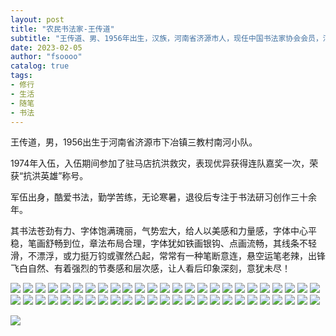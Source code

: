 ```yaml
---
layout: post
title: "农民书法家-王传道"
subtitle: "王传道、男、1956年出生，汉族，河南省济源市人，现任中国书法家协会会员，河南省人大书画研究院研究员，河南省黄河书画院资深会员。"
date: 2023-02-05
author: "fsoooo"
catalog: true
tags:
- 修行
- 生活
- 随笔
- 书法
---
```


王传道，男，1956出生于河南省济源市下冶镇三教村南河小队。

1974年入伍，入伍期间参加了驻马店抗洪救灾，表现优异获得连队嘉奖一次，荣获“抗洪英雄”称号。

军伍出身，酷爱书法，勤学苦练，无论寒暑，退役后专注于书法研习创作三十余年。

其书法苍劲有力、字体饱满瑰丽，气势宏大，给人以美感和力量感，字体中心平稳，笔画舒畅到位，章法布局合理，字体犹如铁画银钩、点画流畅，其线条不轻滑，不漂浮，或力挺万钧或骤然凸起，常常有一种笔断意连，悬空运笔老辣，出锋飞白自然、有着强烈的节奏感和层次感，让人看后印象深刻，意犹未尽！


![](/img/shufa/%20(1).jpg)
![](/img/shufa/%20(2).jpg)
![](/img/shufa/%20(3).jpg)
![](/img/shufa/%20(4).jpg)
![](/img/shufa/%20(5).jpg)
![](/img/shufa/%20(6).jpg)
![](/img/shufa/%20(7).jpg)
![](/img/shufa/%20(8).jpg)
![](/img/shufa/%20(9).jpg)
![](/img/shufa/%20(10).jpg)
![](/img/shufa/%20(11).jpg)
![](/img/shufa/%20(12).jpg)
![](/img/shufa/%20(13).jpg)
![](/img/shufa/%20(14).jpg)
![](/img/shufa/%20(15).jpg)
![](/img/shufa/%20(16).jpg)
![](/img/shufa/%20(17).jpg)
![](/img/shufa/%20(18).jpg)
![](/img/shufa/%20(19).jpg)
![](/img/shufa/%20(20).jpg)
![](/img/shufa/%20(21).jpg)
![](/img/shufa/%20(22).jpg)
![](/img/shufa/%20(23).jpg)
![](/img/shufa/%20(24).jpg)
![](/img/shufa/%20(25).jpg)
![](/img/shufa/%20(26).jpg)
![](/img/shufa/%20(27).jpg)
![](/img/shufa/%20(28).jpg)
![](/img/shufa/%20(29).jpg)
![](/img/shufa/%20(30).jpg)
![](/img/shufa/%20(31).jpg)
![](/img/shufa/%20(32).jpg)
![](/img/shufa/%20(33).jpg)
![](/img/shufa/%20(34).jpg)
![](/img/shufa/%20(35).jpg)
![](/img/shufa/%20(36).jpg)
![](/img/shufa/%20(37).jpg)
![](/img/shufa/%20(38).jpg)
![](/img/shufa/%20(39).jpg)
![](/img/shufa/%20(40).jpg)
![](/img/shufa/%20(41).jpg)
![](/img/shufa/%20(42).jpg)
![](/img/shufa/%20(43).jpg)
![](/img/shufa/%20(44).jpg)
![](/img/shufa/%20(45).jpg)
![](/img/shufa/%20(46).jpg)
![](/img/shufa/%20(47).jpg)
![](/img/shufa/%20(48).jpg)
![](/img/shufa/%20(49).jpg)
![](/img/shufa/%20(50).jpg)

![](/img/ending.gif)
